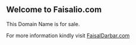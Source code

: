 ## Welcome to Faisalio.com

This Domain Name is for sale.

For more information kindly visit [FaisalDarbar.com](https://faisaldarbar.com)
